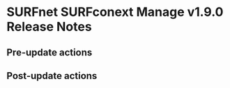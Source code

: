# SURFnet SURFconext Manage v1.9.0 Release Notes #

Pre-update actions
------------------


Post-update actions
-------------------
